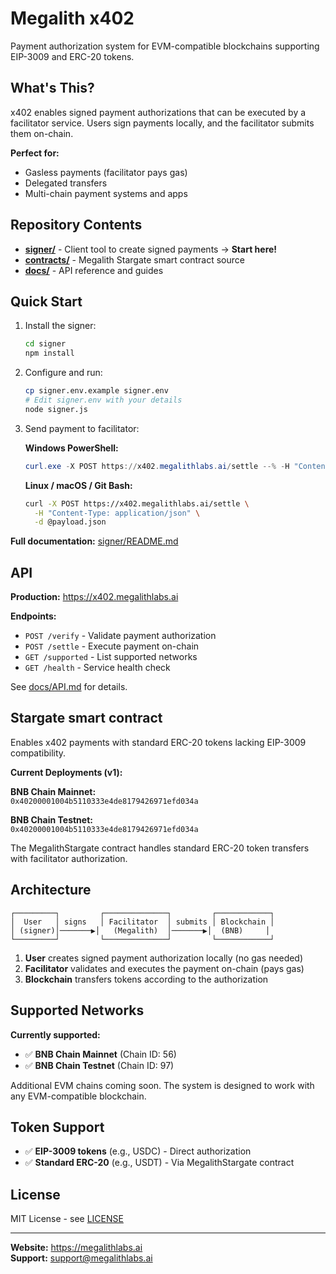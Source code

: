 <!-- test -->
# Megalith x402

Payment authorization system for EVM-compatible blockchains supporting EIP-3009 and ERC-20 tokens.

## What's This?

x402 enables signed payment authorizations that can be executed by a facilitator service. Users sign payments locally, and the facilitator submits them on-chain.

**Perfect for:**
- Gasless payments (facilitator pays gas)
- Delegated transfers
- Multi-chain payment systems and apps

## Repository Contents

- **[signer/](signer/)** - Client tool to create signed payments → **Start here!**
- **[contracts/](contracts/)** - Megalith Stargate smart contract source
- **[docs/](docs/)** - API reference and guides

## Quick Start

1. Install the signer:
   ```bash
   cd signer
   npm install
   ```

2. Configure and run:
   ```bash
   cp signer.env.example signer.env
   # Edit signer.env with your details
   node signer.js
   ```

3. Send payment to facilitator:
   
   **Windows PowerShell:**
   ```powershell
   curl.exe -X POST https://x402.megalithlabs.ai/settle --% -H "Content-Type: application/json" -d @payload.json
   ```
   
   **Linux / macOS / Git Bash:**
   ```bash
   curl -X POST https://x402.megalithlabs.ai/settle \
     -H "Content-Type: application/json" \
     -d @payload.json
   ```

**Full documentation:** [signer/README.md](signer/README.md)

## API

**Production:** https://x402.megalithlabs.ai

**Endpoints:**
- `POST /verify` - Validate payment authorization
- `POST /settle` - Execute payment on-chain
- `GET /supported` - List supported networks
- `GET /health` - Service health check

See [docs/API.md](docs/API.md) for details.

## Stargate smart contract
Enables x402 payments with standard ERC-20 tokens lacking EIP-3009 compatibility.

**Current Deployments (v1):**

**BNB Chain Mainnet:**  
`0x40200001004b5110333e4de8179426971efd034a`

**BNB Chain Testnet:**  
`0x40200001004b5110333e4de8179426971efd034a`

The MegalithStargate contract handles standard ERC-20 token transfers with facilitator authorization.

## Architecture

```
┌─────────┐         ┌──────────────┐         ┌────────────┐
│  User   │ signs   │ Facilitator  │ submits │ Blockchain │
│ (signer)│───────▶│   (Megalith)  │───────▶│  (BNB)     │
└─────────┘         └──────────────┘         └────────────┘
```

1. **User** creates signed payment authorization locally (no gas needed)
2. **Facilitator** validates and executes the payment on-chain (pays gas)
3. **Blockchain** transfers tokens according to the authorization

## Supported Networks

**Currently supported:**
- ✅ **BNB Chain Mainnet** (Chain ID: 56)
- ✅ **BNB Chain Testnet** (Chain ID: 97)

Additional EVM chains coming soon. The system is designed to work with any EVM-compatible blockchain.

## Token Support

- ✅ **EIP-3009 tokens** (e.g., USDC) - Direct authorization
- ✅ **Standard ERC-20** (e.g., USDT) - Via MegalithStargate contract

## License

MIT License - see [LICENSE](LICENSE)

---

**Website:** https://megalithlabs.ai  
**Support:** support@megalithlabs.ai
